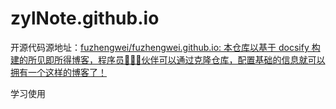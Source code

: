 # zylNote.github.io

开源代码源地址：[fuzhengwei/fuzhengwei.github.io: 本仓库以基于 docsify 构建的所见即所得博客，程序员👨🏻‍💻伙伴可以通过克隆仓库，配置基础的信息就可以拥有一个这样的博客了！](https://github.com/fuzhengwei/fuzhengwei.github.io)

学习使用